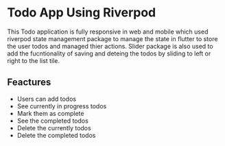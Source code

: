 # Todo App Using Riverpod

This Todo application is fully responsive in web and mobile which used riverpod state management package to manage the state in flutter to store the user todos and managed thier actions.
Slider package is also used to add the fucntionality of saving and deteing the todos by sliding to left or right to the list tile.

## Feactures

- Users can add todos
- See currently in progress todos
- Mark them as complete
- See the completed todos
- Delete the currently todos
- Delete the completed todos

